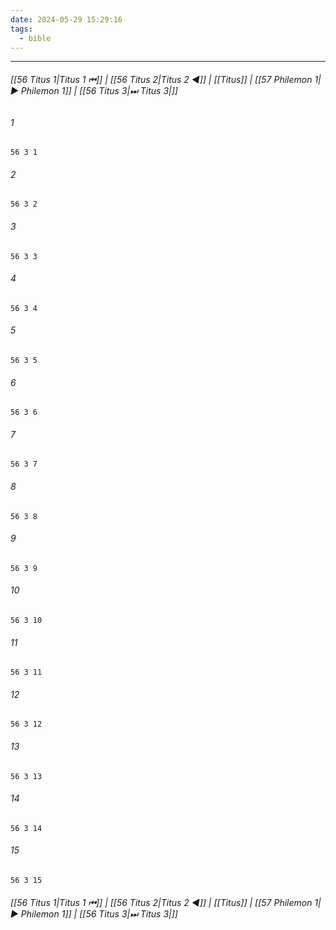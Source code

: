 ```yaml
---
date: 2024-05-29 15:29:16
tags:
  - bible
---
```

___

###### [[56 Titus 1|Titus 1 ⏮]] | [[56 Titus 2|Titus 2 ◀]] | [[Titus]] | [[57 Philemon 1|▶ Philemon 1]] | [[56 Titus 3|⏭ Titus 3|]]

###### 1
``` verse
56 3 1 
```
###### 2
``` verse
56 3 2 
```
###### 3
``` verse
56 3 3 
```
###### 4
``` verse
56 3 4 
```
###### 5
``` verse
56 3 5 
```
###### 6
``` verse
56 3 6 
```
###### 7
``` verse
56 3 7 
```
###### 8
``` verse
56 3 8 
```
###### 9
``` verse
56 3 9 
```
###### 10
``` verse
56 3 10 
```
###### 11
``` verse
56 3 11 
```
###### 12
``` verse
56 3 12 
```
###### 13
``` verse
56 3 13 
```
###### 14
``` verse
56 3 14 
```
###### 15
``` verse
56 3 15 
```

###### [[56 Titus 1|Titus 1 ⏮]] | [[56 Titus 2|Titus 2 ◀]] | [[Titus]] | [[57 Philemon 1|▶ Philemon 1]] | [[56 Titus 3|⏭ Titus 3|]]

